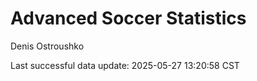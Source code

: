 # Advanced Soccer Statistics
Denis Ostroushko

<!-- gfm -->

Last successful data update: 2025-05-27 13:20:58 CST
